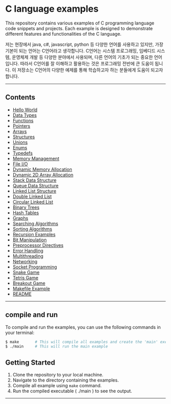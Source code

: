 # C language examples
This repository contains various examples of C programming language code snippets and projects. Each example is designed to demonstrate different features and functionalities of the C language.

저는 현장에서 java, c#, javascript, python 등 다양한 언어를 사용하고 있지만, 가장 기본이 되는 언어는 C언어라고 생각합니다.
C언어는 시스템 프로그래밍, 임베디드 시스템, 운영체제 개발 등 다양한 분야에서 사용되며, 다른 언어의 기초가 되는 중요한 언어입니다.
따라서 C언어를 잘 이해하고 활용하는 것은 프로그래밍 전반에 큰 도움이 됩니다.
이 저장소는 C언어의 다양한 예제를 통해 학습하고자 하는 분들에게 도움이 되고자 합니다.

---

## Contents
- [Hello World](hello.c)
- [Data Types](data_types.c)
- [Functions](functions.c)
- [Pointers](pointers.c)
- [Arrays](arrays.c)
- [Structures](structures.c)
- [Unions](unions.c)
- [Enums](enums.c)
- [Typedefs](typedefs.c)
- [Memory Management](memory_management.c)
- [File I/O](file_io.c)
- [Dynamic Memory Allocation](dynamic_memory.c)
- [Dynamic 2D Array Allocation](dynamic_2d_arrayEx.c)
- [Stack Data Structure](stack.c)
- [Queue Data Structure](queue.c)
- [Linked List Structure](linked_list.c)
- [Double Linked List](double_linked_list.c)
- [Circular Linked List](circular_linked_list.c)
- [Binary Trees](binary_trees.c)
- [Hash Tables](hash_tables.c)
- [Graphs](graphs.c)
- [Searching Algorithms](searching.c)
- [Sorting Algorithms](sorting.c)
- [Recursion Examples](recursion_examples.c)
- [Bit Manipulation](bit_manipulation.c)
- [Preprocessor Directives](preprocessor.c)
- [Error Handling](error_handling.c)
- [Multithreading](multithreading.c)
- [Networking](networking.c)
- [Socket Programming](socket_programming.c)
- [Snake Game](snake_gameEx.c)
- [Tetris Game](tetris_gameEx.c)
- [Breakout Game](breakout_gameEx.c)
- [Makefile Example](Makefile)
- [README](README.md)

---

## compile and run
To compile and run the examples, you can use the following commands in your terminal:

```bash
$ make       # This will compile all examples and create the 'main' executable
$ ./main     # This will run the main example
```

## Getting Started
1. Clone the repository to your local machine.
2. Navigate to the directory containing the examples.
3. Compile all example using `make` command.
4. Run the compiled executable ( ./main ) to see the output.
---
